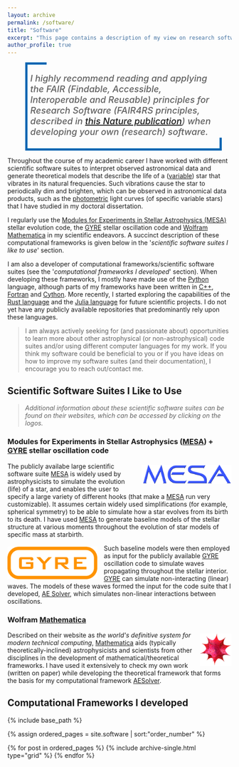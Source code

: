 ```yaml
---
layout: archive
permalink: /software/
title: "Software"
excerpt: "This page contains a description of my view on research software. It also describes which scientific software suites I for advancing my research, and which software suites I developed for this same purpose."
author_profile: true
---
```


<style>
.big-custom-blockquote {
    font-style:italic;
    font-size:20px;
    line-height:24px;
    font-weight:500;
    padding-bottom:0px;
    width: 100%!important;
    padding: 1% 1.5% 1% 1.5%!important;
    margin-bottom: 0px;
    margin-top: 0px;
    margin-left: 0px;
    border-left: 5px solid #0066b2;
    border-bottom: 5px solid #0066b2;
    position: relative;
}

.big-custom-blockquote::before {
    content: ""!important;
    position: absolute!important;
    width: 10%;
    height: 100%!important;
    top: 0;
    left: -1px;
    border-top: 5px solid #0066b2;
}

.big-custom-blockquote::after {
    content: "";
    position: absolute;
    width: 100%;
    height: 15%;
    bottom: -5px;
    left: 0;
    box-shadow: inset -5px 0 0 0 #0066b2;
}
</style>

<figure>
  <blockquote class="big-custom-blockquote">
  <p>I highly recommend reading and applying the FAIR (Findable, Accessible, Interoperable and Reusable) principles for Research Software (FAIR4RS principles, described in <a href="https://www.nature.com/articles/s41597-022-01710-x">this Nature publication</a>) when developing your own (research) software.</p>
  </blockquote>
</figure>

Throughout the course of my academic career I have worked with different scientific software suites to interpret observed astronomical data and generate theoretical models that describe the life of a ([variable](https://en.wikipedia.org/wiki/Variable_star)) star that vibrates in its natural frequencies.
Such vibrations cause the star to periodically dim and brighten, which can be observed in astronomical data products, such as the [photometric](https://en.wikipedia.org/wiki/Photometry_(astronomy)) light curves (of specific variable stars) that I have studied in my doctoral dissertation.

I regularly use the [Modules for Experiments in Stellar Astrophysics (MESA)](https://docs.mesastar.org/en/stable/) stellar evolution code, the [GYRE](https://gyre.readthedocs.io/en/stable/) stellar oscillation code and [Wolfram Mathematica](https://www.wolfram.com/mathematica/) in my scientific endeavors.
A succinct description of these computational frameworks is given below in the '*scientific software suites I like to use*' section.

I am also a developer of computational frameworks/scientific software suites (see the '*computational frameworks I developed*' section).
When developing these frameworks, I mostly have made use of the [Python](https://www.python.org) language, although parts of my frameworks have been written in [C++](https://isocpp.org/), [Fortran](https://fortran-lang.org/) and [Cython](https://cython.org).
More recently, I started exploring the capabilities of the [Rust language](https://www.rust-lang.org) and the [Julia language](https://julialang.org) for future scientific projects. 
I do not yet have any publicly available repositories that predominantly rely upon these languages.

> I am always actively seeking for (and passionate about) opportunities to learn more about other astrophysical (or non-astrophysical) code suites and/or using different computer languages for my work. 
> If you think my software could be beneficial to you or if you have ideas on how to improve my software suites (and their documentation), I encourage you to reach out/contact me.

## Scientific Software Suites I Like to Use

> *Additional information about these scientific software suites can be found on their websites, which can be accessed by clicking on the logos.*

### Modules for Experiments in Stellar Astrophysics ([MESA](https://docs.mesastar.org/en/stable/)) + [GYRE](https://gyre.readthedocs.io/en/stable/) stellar oscillation code

[<img src="/images/software/user/mesa-logo.png" style="width:40%; height:auto; margin-top:1%; margin-right:0%; margin-left:3%; margin-bottom:3%; float:right;">](https://docs.mesastar.org/en/stable/)The publicly availabe large scientific software suite [MESA](https://docs.mesastar.org/en/stable/) is widely used by astrophysicists to simulate the evolution (life) of a star, and enables the user to specify a large variety of different hooks (that make a [MESA](https://docs.mesastar.org/en/stable/) run very customizable).
It assumes certain widely used simplifications (for example, spherical symmetry) to be able to simulate how a star evolves from its birth to its death.
I have used [MESA](https://docs.mesastar.org/en/stable/) to generate baseline models of the stellar structure at various moments throughout the evolution of star models of specific mass at starbirth.

[<img src="/images/software/user/gyre-logo.png" style="width:40%; height:auto; margin-top:1%; margin-right:3%; margin-left:0%; margin-bottom:0%; float:left;">](https://gyre.readthedocs.io/en/stable/)Such baseline models were then employed as input for the publicly available [GYRE](https://gyre.readthedocs.io/en/stable/) oscillation code to simulate waves propagating throughout the stellar interior. 
[GYRE](https://gyre.readthedocs.io/en/stable/) can simulate non-interacting (linear) waves. 
The models of these waves formed the input for the code suite that I developed, [AE Solver](https://github.com/JVB11/AESolver/), which simulates non-linear interactions between oscillations. <br>

### Wolfram [Mathematica](https://www.wolfram.com/mathematica/)

[<img src="/images/software/user/wolfram.png" style="width:14%; height:auto; margin-top:1%; margin-right:0%; margin-left:3%; margin-bottom:1%; float:right;">](https://www.wolfram.com/mathematica/)Described on their website as *the world's definitive system for modern technical computing*, [Mathematica](https://www.wolfram.com/mathematica/) aids (typically theoretically-inclined) astrophysicists and scientists from other disciplines in the development of mathematical/theoretical frameworks.
I have used it extensively to check my own work (written on paper) while developing the theoretical framework that forms the basis for my computational framework [AESolver](https://github.com/JVB11/AESolver/).

## Computational Frameworks I developed

<nbsp>

{% include base_path %}

{% assign ordered_pages = site.software | sort:"order_number" %}

{% for post in ordered_pages %}
  {% include archive-single.html type="grid" %}
{% endfor %}
